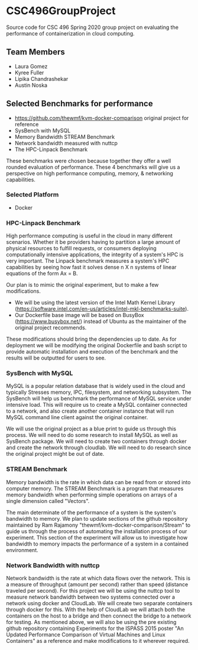 # CSC496GroupProject
Source code for CSC 496 Spring 2020 group project on evaluating the performance of containerization in cloud computing.

## Team Members
* Laura Gomez
* Kyree Fuller
* Lipika Chandrashekar
* Austin Noska

## Selected Benchmarks for performance
* https://github.com/thewmf/kvm-docker-comparison original project for reference
* SysBench with MySQL
* Memory Bandwidth STREAM Benchmark
* Network bandwidth measured with nuttcp
* The HPC-Linpack Benchmark

These benchmarks were chosen because together they offer a well rounded evaluation of performance. These 4 benchmarks will give us a perspective on high performance computing, memory, & networking capabilities.

### Selected Platform
* Docker

### HPC-Linpack Benchmark
High performance computing is useful in the cloud in many different scenarios. Whether it be providers having to partition a large amount of physical resources to fulfill requests, or consumers deploying computationally intensive applications, the integrity of a system's HPC is very important. The Linpack benchmark measures a system's HPC capabilities by seeing how fast it solves dense n X n systems of linear equations of the form Ax = B.

Our plan is to mimic the original experiment, but to make a few modifications.  
* We will be using the latest version of the Intel Math Kernel Library (https://software.intel.com/en-us/articles/intel-mkl-benchmarks-suite).
* Our Dockerfile base image will be based on BusyBox (https://www.busybox.net/) instead of Ubuntu as the maintainer of the original project recommends.  

These modifications should bring the dependencies up to date. As for deployment we will be modifying the original Dockerfile and bash script to provide automatic installation and execution of the benchmark and the results will be outputted for users to see.


### SysBench with MySQL
MySQL is a popular relation database that is widely used in the cloud and typically Stresses memory, IPC, filesystem, and networking subsystem. The SysBench will help us benchmark the performance of MySQL service under intensive load.  This will require us to create a MySQL container connected to a network, and also create another container instance that will run MySQL command line client against the original container.

We will use the original project as a blue print to guide us through this process. We will need to do some research to install MySQL as well as SysBench package. We will need to create two containers through docker and create the network through cloudlab. We will need to do research since the original project might be out of date.

### STREAM Benchmark
Memory bandwidth is the rate in which data can be read from or stored into computer memory. The STREAM Benchmark is a program that measures memory bandwidth when performing simple operations on arrays of a single dimension called "Vectors".  

The main determinate of the performance of a system is the system's bandwidth to memory. We plan to update sections of the github repository maintained by Ram Rajamony "thewmf/kvm-docker-comparison/Stream" to guide us through the process of automating the installation process of our experiment. This section of the experiment will allow us to investigate how bandwidth to memory impacts the performance of a system in a contained environment. 

### Network Bandwidth with nuttcp
Network bandwidth is the rate at which data flows over the network. This is a measure of throughput (amount per second) rather than speed (distance traveled per second).
For this project we will be using the nuttcp tool to measure network bandwidth between two systems connected over a network using docker and CloudLab. We will create two separate containers through docker for this. With the help of CloudLab we will attach both the containers on the host to a bridge and then connect the bridge to a network for testing. As mentioned above, we will also be using the pre existing github repository containing Experiments for the ISPASS 2015 poster "An Updated Performance Comparison of Virtual Machines and Linux Containers" as a reference and make modifications to it wherever required.
